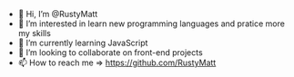 - 👋 Hi, I’m @RustyMatt
- 👀 I’m interested in learn new programming languages and pratice more my skills
- 🌱 I’m currently learning JavaScript
- 💞️ I’m looking to collaborate on front-end projects
- 📫 How to reach me => https://github.com/RustyMatt

<!---
RustyMatt/RustyMatt is a ✨ special ✨ repository because its `README.md` (this file) appears on your GitHub profile.
You can click the Preview link to take a look at your changes.
--->
